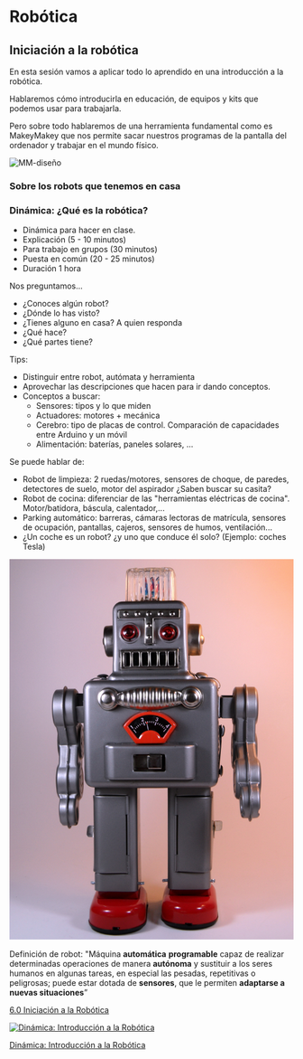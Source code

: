 # Robótica

## Iniciación a la robótica

En esta sesión vamos a aplicar todo lo aprendido en una introducción a la robótica.

Hablaremos cómo introducirla en educación, de equipos y kits que podemos usar para trabajarla.

Pero sobre todo hablaremos de una herramienta fundamental como es MakeyMakey que nos permite sacar nuestros programas de la pantalla del ordenador y trabajar en el mundo físico.

![MM-diseño](./images/MM-diseño.jpg)

### Sobre los robots que tenemos en casa

### Dinámica: ¿Qué es la robótica? 

* Dinámica para hacer en clase.
* Explicación (5 - 10 minutos)
* Para trabajo en grupos (30 minutos) 
* Puesta en común (20 - 25  minutos)
* Duración 1 hora


Nos preguntamos...
* ¿Conoces algún robot?
* ¿Dónde lo has visto?
* ¿Tienes alguno en casa?
A quien responda
* ¿Qué hace?
* ¿Qué partes tiene?


Tips:
* Distinguir entre robot, autómata y herramienta
* Aprovechar las descripciones que hacen para ir dando conceptos.
* Conceptos a buscar:
    * Sensores: tipos y lo que miden
    * Actuadores: motores + mecánica
    * Cerebro: tipo de placas de control. Comparación de capacidades entre Arduino y un móvil
    * Alimentación: baterías, paneles solares, ...

Se puede hablar de:
* Robot de limpieza: 2 ruedas/motores, sensores de choque, de paredes, detectores de suelo, motor del aspirador ¿Saben buscar su casita?
* Robot de cocina: diferenciar de las "herramientas eléctricas de cocina". Motor/batidora, báscula, calentador,...
* Parking automático: barreras, cámaras lectoras de matrícula, sensores de ocupación, pantallas, cajeros, sensores de humos, ventilación...
* ¿Un coche es un robot? ¿y uno que conduce él solo? (Ejemplo: coches Tesla)

![](./images/robot.jpg)

Definición de robot: "Máquina **automática** **programable** capaz de realizar determinadas operaciones de manera **autónoma** y sustituir a los seres humanos en algunas tareas, en especial las pesadas, repetitivas o peligrosas; puede estar dotada de **sensores**, que le permiten **adaptarse a nuevas situaciones**”


[6.0 Iniciación a la Robótica](https://docs.google.com/presentation/d/1B3eqx0K1gJYXXKqUbPve61isTMXq5ZVaaiyskVPWq_c/edit?usp=sharing)

[![Dinámica: Introducción a la Robótica](https://img.youtube.com/vi/TnLVyZMdjYM/0.jpg)](https://youtu.be/TnLVyZMdjYM)


[Dinámica: Introducción a la Robótica](https://youtu.be/TnLVyZMdjYM)
